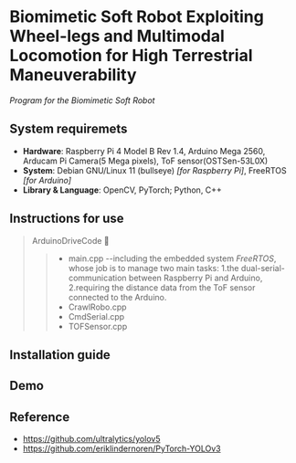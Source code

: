 # Biomimetic Soft Robot Exploiting Wheel-legs and Multimodal Locomotion for High Terrestrial Maneuverability
*Program for the Biomimetic Soft Robot*<br>

## System requiremets
- **Hardware**: Raspberry Pi 4 Model B Rev 1.4, Arduino Mega 2560, Arducam Pi Camera(5 Mega pixels), ToF sensor(OSTSen-53L0X)<br>
- **System**: Debian GNU/Linux 11 (bullseye) *[for Raspberry Pi]*, FreeRTOS *[for Arduino]*<br>
- **Library & Language**: OpenCV, PyTorch; Python, C++<br>

## Instructions for use
> ArduinoDriveCode 📁
>> - main.cpp --including the embedded system *FreeRTOS*, whose job is to manage two main tasks: 1.the dual-serial-communication between Raspberry Pi and Arduino, 2.requiring the distance data from the ToF sensor connected to the Arduino.
>> - CrawlRobo.cpp
>> - CmdSerial.cpp
>> - TOFSensor.cpp

## Installation guide

## Demo


## Reference
- <https://github.com/ultralytics/yolov5><br>
- <https://github.com/eriklindernoren/PyTorch-YOLOv3><br>
